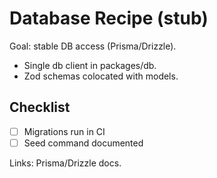 # Database Recipe (stub)

Goal: stable DB access (Prisma/Drizzle).

- Single db client in packages/db.
- Zod schemas colocated with models.

## Checklist
- [ ] Migrations run in CI
- [ ] Seed command documented

Links: Prisma/Drizzle docs.